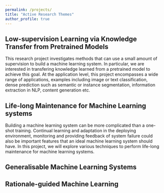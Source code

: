 ```yaml
---
permalink: /projects/
title: "Active Research Themes"
author_profile: true
---
```


## Low-supervision Learning via Knowledge Transfer from Pretrained Models
This research project investigates methods that can use a small amount of supervision to build a machine learning system. In particular, we are interested in transfering knowledge learned from a pretrained model to achieve this goal. At the application level, this project encompasses a wide range of applications, examples including image or text classification, dense prediction such as semantic or instance segmentation, information extraction in NLP, content generation etc.


## Life-long Maintenance for Machine Learning systems 
Building a machine learning system can be more complicated than a one-shot training. Continual learning and adaptation in the deploying environment, monitoring and providing feedback of system failure could also be important features that an ideal machine learning system should have. In this project, we will explore various techniques to perform life-long maintenance for machine learning systems.

## Generalisable Machine Learning Systems


## Rationale-guided Machine Learning
